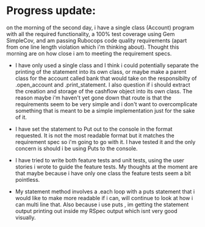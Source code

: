 # Progress update:

on the morning of the second day, i have a single class (Account) program with all the required functionality, a 100% test coverage using Gem SimpleCov, and am passing Rubocops code quality requirements (apart from one line length violation which i'm thinking about). Thought this morning are on how close i am to meeting the requirement specs.

* I have only used a single class and I think i could potentially separate the printing of the statement into its own class, or maybe make a parent class for the account called bank that would take on the responsibilty of .open_account and .print_statement. I also question if i should extract the creation and storage of the cashflow object into its own class. The reason maybe i'm haven't yet gone down that route is that the requirements seem to be very simple and i don't want to overcomplicate something that is meant to be a simple implementation just for the sake of it.

* I have set the statement to Put out to the console in the format requested. It is not the most readable format but it matches the requirement spec so i'm going to go with it. I have tested it and the only concern is should i be using Puts to the console.

* I have tried to write both feature tests and unit tests, using the user stories i wrote to guide the feature tests. My thoughts at the moment are that maybe because i have only one class the feature tests seem a bit pointless.

* My statement method involves a .each loop with a puts statement that i would like to make more readable if i can, will continue to look at how i can multi line that. Also because i use puts , im getting the statement output printing out inside my RSpec output which isnt very good visually.
